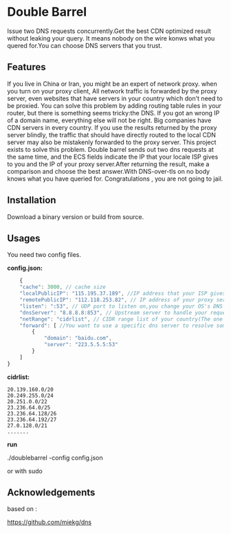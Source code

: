 # Double Barrel

Issue two DNS requests concurrently.Get the best CDN optimized result without leaking your query. It means nobody on the wire konws what you quered for.You can choose DNS servers that you trust.

## Features

If you live in China or Iran, you might be an expert of network proxy. when you turn on your proxy client, All network traffic is forwarded by the proxy server, even websites that have servers in your country which don't need to be proxied. You can solve this problem by adding routing table rules in your router, but there is something seems tricky:the DNS. If you got an wrong IP of a domain name, everything else will not be right. Big companies have CDN servers in every country. If you use the results returned by the proxy server blindly, the traffic that should have directly routed to the local CDN server may also be mistakenly forwarded to the proxy server.
This project exists to solve this problem. Double barrel sends out two dns requests at the same time, and the ECS fields indicate the IP that your locale ISP gives to you and the IP of your proxy server.After returning the result, make a comparison and choose the best answer.With DNS-over-tls on no body knows what you have queried for. Congratulations , you are not going to jail.

## Installation

Download a binary version or build from source. 

## Usages

You need two config files. 

__config.json:__

```js
    {
    "cache": 3000, // cache size
    "localPublicIP": "115.195.37.189", //IP address that your ISP gives to you.You can find it by visiting https://www.ipip.net/  used for ECS
    "remotePublicIP": "112.118.253.82", // IP address of your proxy server. Used for ECS
    "listen": ":53", // UDP port to listen on,you change your OS's DNS server to this address
    "dnsServer": "8.8.8.8:853", // Upstream server to handle your request, the server must supoort DNS-over-tls
    "netRange": "cidrlist", // CIDR range list of your country(The one without freedom.)
    "forward": [ //You want to use a specific dns server to resolve some domain names, such as your company's intranet domain name.
        {
            "domain": "baidu.com",
            "server": "223.5.5.5:53"
        }
    ]
}
```

__cidrlist:__

    20.139.160.0/20
    20.249.255.0/24
    20.251.0.0/22
    23.236.64.0/25
    23.236.64.128/26
    23.236.64.192/27
    27.0.128.0/21
    .......

__run__

./doublebarrel -config config.json

or with sudo

## Acknowledgements

based on :

https://github.com/miekg/dns